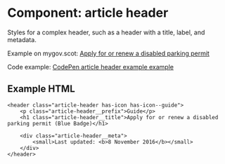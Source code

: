 # Component: article header

Styles for a complex header, such as a header with a title, label, and metadata.

Example on mygov.scot: [Apply for or renew a disabled parking permit](https://www.mygov.scot/apply-blue-badge/)

Code example: [CodePen article header example example](https://codepen.io/jsutcliffe/pen/BWQzLj)

## Example HTML

    <header class="article-header has-icon has-icon--guide">
        <p class="article-header__prefix">Guide</p>
        <h1 class="article-header__title">Apply for or renew a disabled parking permit (Blue Badge)</h1>

        <div class="article-header__meta">
            <small>Last updated: <b>8 November 2016</b></small>
        </div>
    </header>
